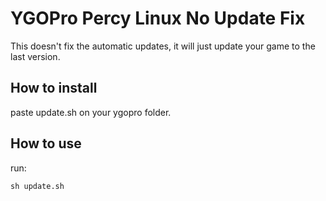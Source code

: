 # YGOPro Percy Linux No Update Fix

This doesn't fix the automatic updates, it will just update your game to the last version. 

## How to install
paste update.sh on your ygopro folder.

## How to use
run:
```
sh update.sh
```
